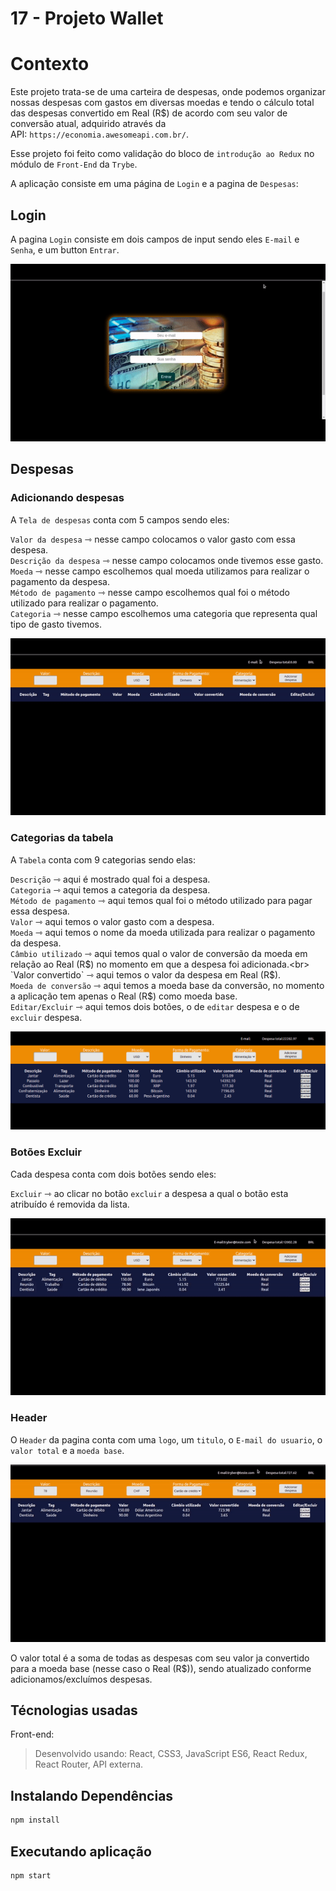 # 17 - Projeto Wallet

# Contexto
Este projeto trata-se de uma carteira de despesas, onde podemos organizar nossas despesas com gastos em diversas moedas e tendo o cálculo total das despesas convertido em Real (R$) de acordo com seu valor de conversão atual, adquirido através da API: `https://economia.awesomeapi.com.br/`.

Esse projeto foi feito como validação do bloco de `introdução ao Redux` no módulo de `Front-End` da `Trybe`.

A aplicação consiste em uma página de `Login` e a pagina de `Despesas`:
<br>

## Login
A pagina `Login` consiste em dois campos de input sendo eles `E-mail` e `Senha`, e um button `Entrar`.



![img](src/image/login-wallet.gif)
<br>

## Despesas

### Adicionando despesas
A `Tela de despesas` conta com 5 campos sendo eles:

`Valor da despesa` ⇾ nesse campo colocamos o valor gasto com essa despesa.<br>
`Descrição da despesa` ⇾ nesse campo colocamos onde tivemos esse gasto.<br>
`Moeda` ⇾ nesse campo escolhemos qual moeda utilizamos para realizar o pagamento da despesa.<br>
`Método de pagamento` ⇾ nesse campo escolhemos qual foi o método utilizado para realizar o pagamento.<br>
`Categoria` ⇾ nesse campo escolhemos uma categoria que representa qual tipo de gasto tivemos.<br>

![img](src/image/add-despesas.gif)

### Categorias da tabela
A `Tabela` conta com 9 categorias sendo elas:

`Descrição` ⇾ aqui é mostrado qual foi a despesa.<br>
`Categoria` ⇾ aqui temos a categoria da despesa.<br>
`Método de pagamento` ⇾ aqui temos qual foi o método utilizado para pagar essa despesa.<br>
`Valor` ⇾ aqui temos o valor gasto com a despesa.<br>
`Moeda` ⇾ aqui temos o nome da moeda utilizada para realizar o pagamento da despesa.<br>
`Câmbio utilizado` ⇾ aqui temos qual o valor de conversão da moeda em relação ao Real (R$) no momento em que a despesa foi adicionada.<br>
`Valor convertido` ⇾ aqui temos o valor da despesa em Real (R$).<br>
`Moeda de conversão` ⇾ aqui temos a moeda base da conversão, no momento a aplicação tem apenas o Real (R$) como moeda base.<br>
`Editar/Excluir` ⇾ aqui temos dois botões, o de `editar` despesa e o de `excluir` despesa.<br>

![img](src/image/despesas-add.png)

### Botões Excluir
Cada despesa conta com dois botões sendo eles:
 
`Excluir` ⇾ ao clicar no botão `excluir` a despesa a qual o botão esta atribuído é removida da lista.<br>

![img](src/image/excluir.gif)

### Header
O `Header` da pagina conta com uma `logo`, um `titulo`, o `E-mail do usuario`, o `valor total` e a `moeda base`.<br>

![img](src/image/Header.gif)

O valor total é a soma de todas as despesas com seu valor ja convertido para a moeda base (nesse caso o Real (R$)), sendo atualizado conforme adicionamos/excluímos despesas.<br>


## Técnologias usadas

Front-end:
> Desenvolvido usando: React, CSS3, JavaScript ES6, React Redux, React Router, API externa.

## Instalando Dependências

``` bash
npm install
``` 
## Executando aplicação

  ``` bash
  npm start
  ```

